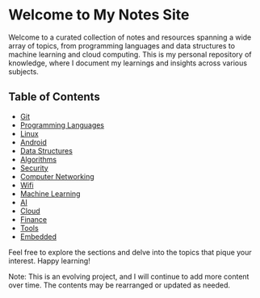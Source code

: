 # Welcome to My Notes Site

Welcome to a curated collection of notes and resources spanning a wide array of topics, from programming languages and data structures to machine learning and cloud computing. This is my personal repository of knowledge, where I document my learnings and insights across various subjects.

## Table of Contents

- [Git](git/)
- [Programming Languages](programming/)
- [Linux](linux/)
- [Android](android/)
- [Data Structures](data_structures/)
- [Algorithms](algorithms/)
- [Security](security/)
- [Computer Networking](networking/)
- [Wifi](wifi/)
- [Machine Learning](machine_learning/)
- [AI](ai/)
- [Cloud](cloud/)
- [Finance](finance/)
- [Tools](tools/)
- [Embedded](embedded/)

Feel free to explore the sections and delve into the topics that pique your interest. Happy learning!

Note: This is an evolving project, and I will continue to add more content over time. The contents may be rearranged or updated as needed.

